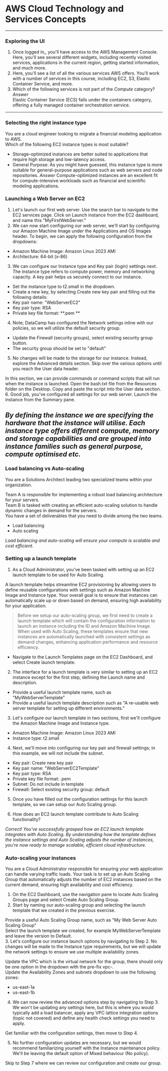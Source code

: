 # AWS Cloud Technology and Services Concepts
---
### Exploring the UI
1. Once logged in,, you'll have access to the AWS Management Console. Here, you'll see several different widgets, including recently visited services, applications in the current region, getting started information, and much more.
2. Here, you'll see a list of all the various services AWS offers. You'll work with a number of services in this course, including EC2, S3, Elastic Container Service, and more.
3. Which of the following services is not part of the _Compute_ category?    
*Answer*    
Elastic Container Service (ECS) falls under the containers category, offering a fully managed container orchestration service.
---
### Selecting the right instance type
You are a cloud engineer looking to migrate a financial modeling application to AWS.    
Which of the following EC2 instance types is most suitable?
* Storage-optimized instances are better suited to applications that require high storage and low-latency access.
* General Purpose: As you might have guessed, this instance type is more suitable for general-purpose applications such as web servers and code repositories.
*Answer*
Compute-optimized instances are an excellent fit for compute-intensive workloads such as financial and scientific modeling applications.

### Launching a Web Server on EC2
1. Let's launch our first web server. Use the search bar to navigate to the EC2 services page. Click on Launch instance from the EC2 dashboard, and name this "MyFirstWebServer."
2. We can now start configuring our web server, we'll start by configuring our Amazon Machine Image under the Applications and OS Images header. To begin, we can apply the following configuration from the dropdowns:
* Amazon Machine Image: Amazon Linux 2023 AMI
* Architecture: 64-bit (x-86)
3. We can configure our Instance type and Key pair (login) settings next. The instance type refers to compute power, memory and networking capacity. A key pair helps us securely connect to our instance.
* Set the instance type to t2.small in the dropdown.
* Create a new key, by selecting Create new key pair and filling out the following details:
* Key pair name: "WebServerEC2"
* Key pair type: RSA
* Private key file format: **.pem **
4. Note; DataCamp has configured the Network settings inline with our policies, so we will utilize the default security group.
* Update the Firewall (security groups), select existing security group button.
* The security group should be set to "default"
5. No changes will be made to the storage for our instance. Instead, explore the Advanced details section. Skip over the various options until you reach the User data header.
    
In this section, we can provide commands or command scripts that will run when the instance is launched. Open the bash.txt file from the Resources folder on the Desktop. Copy and paste the script into the User data section.
6. Good job, you've configured all settings for our web server. Launch the instance from the Summary pane.

     
*By defining the instance we are specifying the hardware that the instance will utilise. Each instance type offers different compute, memory and storage capabilities and are grouped into instance families such as general purpose, compute optimised etc.*
---
### Load balancing vs Auto-scaling
You are a Solutions Architect leading two specialized teams within your organization.

Team A is responsible for implementing a robust load balancing architecture for your servers.   
Team B is tasked with creating an efficient auto-scaling solution to handle dynamic changes in demand for the servers.   
You have a set of deliverables that you need to divide among the two teams.   
* Load balancing
* Auto scaling

*Load balancing and auto-scaling will ensure your compute is scalable and cost efficient.*
### Setting up a launch template
1. As a Cloud Administrator, you've been tasked with setting up an EC2 launch template to be used for Auto Scaling.
   
A launch template helps streamline EC2 provisioning by allowing users to define reusable configurations with settings such as Amazon Machine Image and Instance type. Your overall goal is to ensure that instances can automatically scale up or down based on demand, ensuring high availability for your application.
> Before we setup our auto-scaling group, we first need to create a launch template which will contain the configuration information to launch an instance including the ID and Amazon Machine Image. When used with Auto Scaling, these templates ensure that new instances are automatically launched with consistent settings as demand changes, enhancing application performance and resource efficiency.
* Navigate to the Launch Templates page on the EC2 Dashboard, and select Create launch template.

2. The interface for a launch template is very similar to setting up an EC2 instance except for the first step, defining the Launch name and description.
* Provide a useful launch template name, such as "MyWebServerTemplate"
* Provide a useful launch template description such as "A re-usable web server template for setting up different environments."

3. Let's configure our launch template in two sections, first we'll configure the Amazon Machine Image and Instance type.
* Amazon Machine Image: Amazon Linux 2023 AMI
* Instance type: t2.small

4. Next, we'll move into configuring our key pair and firewall settings; in this example, we will not include the subnet.
* Key pair: Create new key pair
* Key pair name: "WebServerEC2Template"
* Key pair type: RSA
* Private key file format: .pem
* Subnet: Do not include in template
* Firewall: Select existing security group: default

5. Once you have filled out the configuration settings for this launch template, so we can setup our Auto Scaling group.

6. How does an EC2 launch template contribute to Auto Scaling functionality?

*Correct! You've successfully grasped how an EC2 launch template integrates with Auto Scaling. By understanding how the template defines the instance settings and Auto Scaling adjusts the number of instances, you're now ready to manage scalable, efficient cloud infrastructure.*


### Auto-scaling your instances
You are a Cloud Administrator responsible for ensuring your web application can handle varying traffic loads. Your task is to set up an Auto Scaling Group that automatically adjusts the number of EC2 instances based on the current demand, ensuring high availability and cost efficiency.
1. On the EC2 Dashboard, use the navigation pane to locate Auto Scaling Groups page and select Create Auto Scaling Group.
2. Start by naming our auto-scaling group and selecting the launch template that we created in the previous exercise.

Provide a useful Auto Scaling Group name, such as "My Web Server Auto Scaling Group"   
Select the launch template we created, for example MyWebServerTemplate and leave the version to Default.   
3. Let's configure our instance launch options by navigating to Step 2. No changes will be made to the Instance type requirements, but we will update the network settings to ensure we use multiple availability zones.

Update the VPC which is the virtual network for the group, there should only be one option in the dropdown with the pre-fix vpc-.    
Update the Availability Zones and subnets dropdown to use the following zones:   
- us-east-1a
- us-east-1b

4. We can now review the advanced options step by navigating to Step 3. We won't be updating any settings here, but this is where you would typically add a load balancer, apply any VPC lattice integration options (topic not covered) and define any health check settings you need to apply.
  
Get familiar with the configuration settings, then move to Step 4.
   
5. No further configuration updates are necessary, but we would recommend familiarizing yourself with the Instance maintenance policy. We'll be leaving the default option of Mixed behaviour (No policy).
     
Skip to Step 7 where we can review our configuration and create our group.
